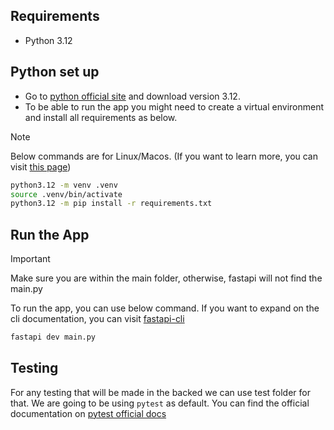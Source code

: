 
## Requirements
- Python 3.12

## Python set up
- Go to [python official site](https://www.python.org/downloads/) and download version 3.12.
- To be able to run the app you might need to create a virtual environment and install all requirements as below.

> [!NOTE] 
> Below commands are for Linux/Macos. (If you want to learn more, you can visit [this page](https://docs.python.org/3/tutorial/venv.html))

```bash
python3.12 -m venv .venv
source .venv/bin/activate
python3.12 -m pip install -r requirements.txt
```

## Run the App

> [!IMPORTANT]
> Make sure you are within the main folder, otherwise, fastapi will not find the main.py

To run the app, you can use below command. If you want to expand on the cli documentation, you can visit [fastapi-cli](https://fastapi.tiangolo.com/fastapi-cli/)
```bash
fastapi dev main.py
```

## Testing 
For any testing that will be made in the backed we can use test folder for that. We are going to be using `pytest` as default. 
You can find the official documentation on [pytest official docs](https://docs.pytest.org/en/stable/getting-started.html#get-started)


